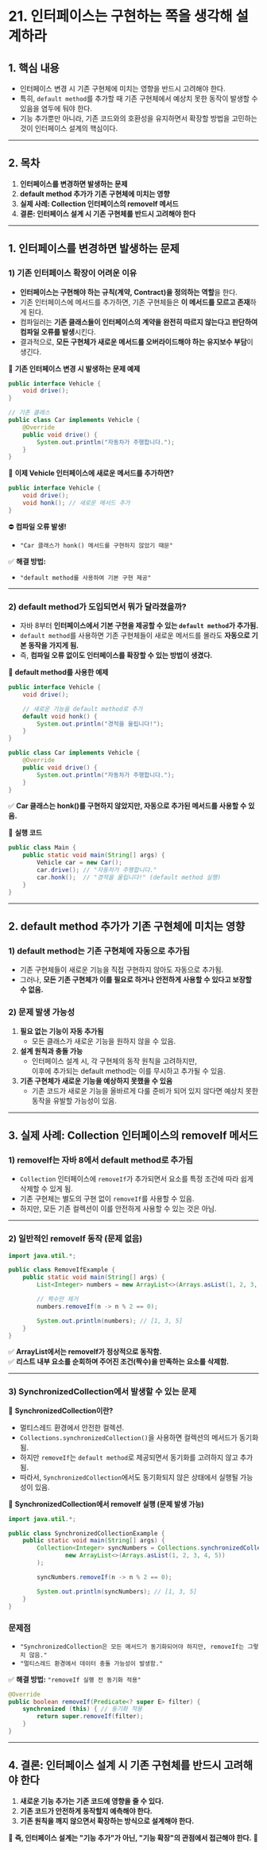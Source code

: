 # **21. 인터페이스는 구현하는 쪽을 생각해 설계하라**

## **1. 핵심 내용**

- 인터페이스 변경 시 기존 구현체에 미치는 영향을 반드시 고려해야 한다.
- 특히, `default method`를 추가할 때 기존 구현체에서 예상치 못한 동작이 발생할 수 있음을 염두에 둬야 한다.
- 기능 추가뿐만 아니라, 기존 코드와의 호환성을 유지하면서 확장할 방법을 고민하는 것이 인터페이스 설계의 핵심이다.

---

## **2. 목차**

1. **인터페이스를 변경하면 발생하는 문제**
2. **default method 추가가 기존 구현체에 미치는 영향**
3. **실제 사례: Collection 인터페이스의 removeIf 메서드**
4. **결론: 인터페이스 설계 시 기존 구현체를 반드시 고려해야 한다**

---

## **1. 인터페이스를 변경하면 발생하는 문제**

### **1) 기존 인터페이스 확장이 어려운 이유**

- **인터페이스는 구현해야 하는 규칙(계약, Contract)을 정의하는 역할**을 한다.
- 기존 인터페이스에 메서드를 추가하면, 기존 구현체들은 **이 메서드를 모르고 존재**하게 된다.
- 컴파일러는 **기존 클래스들이 인터페이스의 계약을 완전히 따르지 않는다고 판단하여 컴파일 오류를 발생**시킨다.
- 결과적으로, **모든 구현체가 새로운 메서드를 오버라이드해야 하는 유지보수 부담**이 생긴다.

📌 **기존 인터페이스 변경 시 발생하는 문제 예제**

```java
public interface Vehicle {
    void drive();
}

// 기존 클래스
public class Car implements Vehicle {
    @Override
    public void drive() {
        System.out.println("자동차가 주행합니다.");
    }
}
```

🚨 **이제 Vehicle 인터페이스에 새로운 메서드를 추가하면?**

```java
public interface Vehicle {
    void drive();
    void honk(); // 새로운 메서드 추가
}
```

⛔ **컴파일 오류 발생!**

- `"Car 클래스가 honk() 메서드를 구현하지 않았기 때문"`

✅ **해결 방법:**

- `"default method를 사용하여 기본 구현 제공"`

---

### **2) default method가 도입되면서 뭐가 달라졌을까?**

- 자바 8부터 **인터페이스에서 기본 구현을 제공할 수 있는 `default method`가 추가됨.**
- `default method`를 사용하면 기존 구현체들이 새로운 메서드를 몰라도 **자동으로 기본 동작을 가지게 됨.**
- 즉, **컴파일 오류 없이도 인터페이스를 확장할 수 있는 방법이 생겼다.**

📌 **default method를 사용한 예제**

```java
public interface Vehicle {
    void drive();

    // 새로운 기능을 default method로 추가
    default void honk() {
        System.out.println("경적을 울립니다!");
    }
}

public class Car implements Vehicle {
    @Override
    public void drive() {
        System.out.println("자동차가 주행합니다.");
    }
}
```

✅ **Car 클래스는 honk()를 구현하지 않았지만, 자동으로 추가된 메서드를 사용할 수 있음.**

📌 **실행 코드**

```java
public class Main {
    public static void main(String[] args) {
        Vehicle car = new Car();
        car.drive(); // "자동차가 주행합니다."
        car.honk();  // "경적을 울립니다!" (default method 실행)
    }
}
```

---

## **2. default method 추가가 기존 구현체에 미치는 영향**

### **1) default method는 기존 구현체에 자동으로 추가됨**

- 기존 구현체들이 새로운 기능을 직접 구현하지 않아도 자동으로 추가됨.
- 그러나, **모든 기존 구현체가 이를 필요로 하거나 안전하게 사용할 수 있다고 보장할 수 없음.**

### **2) 문제 발생 가능성**

1. **필요 없는 기능이 자동 추가됨**
   - 모든 클래스가 새로운 기능을 원하지 않을 수 있음.
2. **설계 원칙과 충돌 가능**
   - 인터페이스 설계 시, 각 구현체의 동작 원칙을 고려하지만,  
     이후에 추가되는 default method는 이를 무시하고 추가될 수 있음.
3. **기존 구현체가 새로운 기능을 예상하지 못했을 수 있음**
   - 기존 코드가 새로운 기능을 올바르게 다룰 준비가 되어 있지 않다면 예상치 못한 동작을 유발할 가능성이 있음.

---

## **3. 실제 사례: Collection 인터페이스의 removeIf 메서드**

### **1) removeIf는 자바 8에서 default method로 추가됨**

- `Collection` 인터페이스에 `removeIf`가 추가되면서 요소를 특정 조건에 따라 쉽게 삭제할 수 있게 됨.
- 기존 구현체는 별도의 구현 없이 `removeIf`를 사용할 수 있음.
- 하지만, 모든 기존 컬렉션이 이를 안전하게 사용할 수 있는 것은 아님.

---

### **2) 일반적인 removeIf 동작 (문제 없음)**

```java
import java.util.*;

public class RemoveIfExample {
    public static void main(String[] args) {
        List<Integer> numbers = new ArrayList<>(Arrays.asList(1, 2, 3, 4, 5));

        // 짝수만 제거
        numbers.removeIf(n -> n % 2 == 0);

        System.out.println(numbers); // [1, 3, 5]
    }
}
```

✅ **ArrayList에서는 removeIf가 정상적으로 동작함.**  
✅ **리스트 내부 요소를 순회하며 주어진 조건(짝수)을 만족하는 요소를 삭제함.**

---

### **3) SynchronizedCollection에서 발생할 수 있는 문제**

📌 **SynchronizedCollection이란?**

- 멀티스레드 환경에서 안전한 컬렉션.
- `Collections.synchronizedCollection()`을 사용하면 컬렉션의 메서드가 동기화됨.
- 하지만 `removeIf`는 `default method`로 제공되면서 동기화를 고려하지 않고 추가됨.
- 따라서, `SynchronizedCollection`에서도 동기화되지 않은 상태에서 실행될 가능성이 있음.

📌 **SynchronizedCollection에서 removeIf 실행 (문제 발생 가능)**

```java
import java.util.*;

public class SynchronizedCollectionExample {
    public static void main(String[] args) {
        Collection<Integer> syncNumbers = Collections.synchronizedCollection(
                new ArrayList<>(Arrays.asList(1, 2, 3, 4, 5))
        );

        syncNumbers.removeIf(n -> n % 2 == 0);

        System.out.println(syncNumbers); // [1, 3, 5]
    }
}
```

### **문제점**

- `"SynchronizedCollection은 모든 메서드가 동기화되어야 하지만, removeIf는 그렇지 않음."`
- `"멀티스레드 환경에서 데이터 충돌 가능성이 발생함."`

✅ **해결 방법:** `"removeIf 실행 전 동기화 적용"`

```java
@Override
public boolean removeIf(Predicate<? super E> filter) {
    synchronized (this) { // 동기화 적용
        return super.removeIf(filter);
    }
}
```

---

## **4. 결론: 인터페이스 설계 시 기존 구현체를 반드시 고려해야 한다**

1. **새로운 기능 추가는 기존 코드에 영향을 줄 수 있다.**
2. **기존 코드가 안전하게 동작할지 예측해야 한다.**
3. **기존 원칙을 깨지 않으면서 확장하는 방식으로 설계해야 한다.**

📌 **즉, 인터페이스 설계는 "기능 추가"가 아닌, "기능 확장"의 관점에서 접근해야 한다.** 🚀
